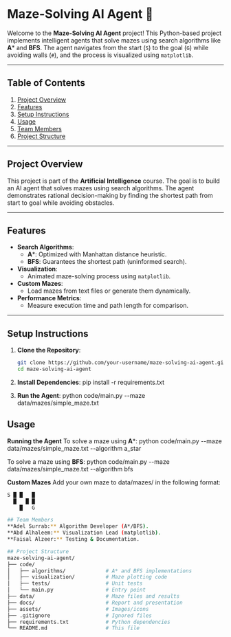 # Maze-Solving AI Agent 🧩

Welcome to the **Maze-Solving AI Agent** project! This Python-based project implements intelligent agents that solve mazes using search algorithms like **A*** and **BFS**. The agent navigates from the start (`S`) to the goal (`G`) while avoiding walls (`#`), and the process is visualized using `matplotlib`.

---

## Table of Contents
1. [Project Overview](#project-overview)
2. [Features](#features)
3. [Setup Instructions](#setup-instructions)
4. [Usage](#Usage)
5. [Team Members](#team-members)
6. [Project Structure](#project-structure)

---

## Project Overview
This project is part of the **Artificial Intelligence** course. The goal is to build an AI agent that solves mazes using search algorithms. The agent demonstrates rational decision-making by finding the shortest path from start to goal while avoiding obstacles.

---

## Features
- **Search Algorithms**:  
  - **A***: Optimized with Manhattan distance heuristic.  
  - **BFS**: Guarantees the shortest path (uninformed search).  
- **Visualization**:  
  - Animated maze-solving process using `matplotlib`.  
- **Custom Mazes**:  
  - Load mazes from text files or generate them dynamically.  
- **Performance Metrics**:  
  - Measure execution time and path length for comparison. 

---

## Setup Instructions
1. **Clone the Repository**:  
   ```bash
   git clone https://github.com/your-username/maze-solving-ai-agent.git
   cd maze-solving-ai-agent

2. **Install Dependencies**:
    pip install -r requirements.txt

3. **Run the Agent**:
    python code/main.py --maze data/mazes/simple_maze.txt
  
## Usage
**Running the Agent**
To solve a maze using **A***:
python code/main.py --maze data/mazes/simple_maze.txt --algorithm a_star

To solve a maze using **BFS**:
python code/main.py --maze data/mazes/simple_maze.txt --algorithm bfs

**Custom Mazes**
Add your own maze to data/mazes/ in the following format:
```bash
S █ █   █
  █   █ █
    █   G

## Team Members
**Adel Surrab:** Algorithm Developer (A*/BFS).
**Abd Alhaleem:** Visualization Lead (matplotlib).
**Faisal Alzeer:** Testing & Documentation.

## Project Structure
maze-solving-ai-agent/  
├── code/  
│   ├── algorithms/             # A* and BFS implementations  
│   ├── visualization/          # Maze plotting code  
│   ├── tests/                  # Unit tests  
│   └── main.py                 # Entry point  
├── data/                       # Maze files and results 
├── docs/                       # Report and presentation  
├── assets/                     # Images/icons  
├── .gitignore                  # Ignored files  
├── requirements.txt            # Python dependencies  
└── README.md                   # This file  
